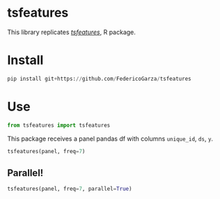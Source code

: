 # tsfeatures

This library replicates _[tsfeatures](https://github.com/robjhyndman/tsfeatures)_, R package.


# Install

``` python
pip install git+https://github.com/FedericoGarza/tsfeatures
```


# Use

``` python
from tsfeatures import tsfeatures
```

This package receives a panel pandas df with columns `unique_id`, `ds`, `y`.

``` python
tsfeatures(panel, freq=7)
```

## Parallel!


``` python
tsfeatures(panel, freq=7, parallel=True)
```
